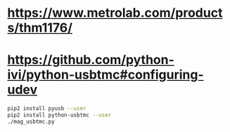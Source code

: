 # https://www.metrolab.com/products/thm1176/
# https://github.com/python-ivi/python-usbtmc#configuring-udev

```bash
pip2 install pyusb --user
pip2 install python-usbtmc --user
./mag_usbtmc.py
```

